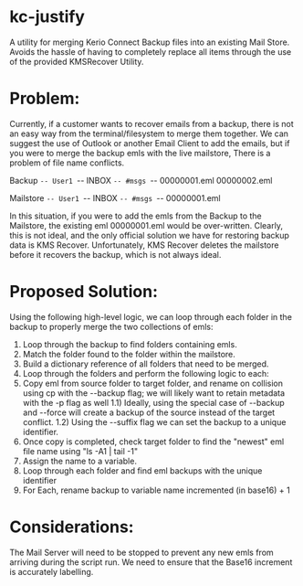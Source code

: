# kc-justify
A utility for merging Kerio Connect Backup files into an existing Mail Store. Avoids the hassle of having to completely replace all items through the use of the provided KMSRecover Utility.

# Problem:
Currently, if a customer wants to recover emails from a backup, there is not an easy way from the terminal/filesystem to merge them together. 
We can suggest the use of Outlook or another Email Client to add the emails, but if you were to merge the backup emls with the live mailstore, 
There is a problem of file name conflicts. 

Backup
	`-- User1
		`-- INBOX
			`-- #msgs
				`-- 00000001.eml
					00000002.eml

Mailstore
	`-- User1
		`-- INBOX
			`-- #msgs
				`-- 00000001.eml

 In this situation, if you were to add the emls from the Backup to the Mailstore, the existing eml 00000001.eml would be over-written.
 Clearly, this is not ideal, and the only official solution we have for restoring backup data is KMS Recover.
 Unfortunately, KMS Recover deletes the mailstore before it recovers the backup, which is not always ideal. 

# Proposed Solution:
 Using the following high-level logic, we can loop through each folder in the backup to properly merge the two collections of emls:
 1) Loop through the backup to find folders containing emls.
 2) Match the folder found to the folder within the mailstore.
 3) Build a dictionary reference of all folders that need to be merged.
 4) Loop through the folders and perform the following logic to each: 
 1) Copy eml from source folder to target folder, and rename on collision using cp with the --backup flag; we will likely want to retain metadata with the -p flag as well
 1.1) Ideally, using the special case of --backup and --force will create a backup of the source instead of the target conflict.
 1.2) Using the --suffix flag we can set the backup to a unique identifier. 
 2) Once copy is completed, check target folder to find the "newest" eml file name using "ls -A1 | tail -1"
 3) Assign the name to a variable.
 4) Loop through each folder and find eml backups with the unique identifier
 5) For Each, rename backup to variable name incremented (in base16) + 1

# Considerations: 
 The Mail Server will need to be stopped to prevent any new emls from arriving during the script run.
 We need to ensure that the Base16 increment is accurately labelling. 
